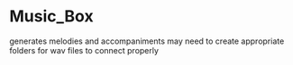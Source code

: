 # Music_Box
generates melodies and accompaniments
may need to create appropriate folders for wav files to connect properly
